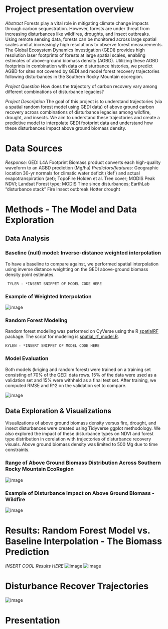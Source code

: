 # Project presentation overview
*Abstract*  Forests play a vital role in mitigating climate change impacts through carbon sequestration. However, forests are under threat from increasing disturbances like wildfires, droughts, and insect outbreaks. Using remote sensing data, forests can be monitored across large spatial scales and at increasingly high resolutions to observe forest measurements. The Global Ecosystem Dynamics Investigation (GEDI) provides high resolution laser footprints of forests at large spatial scales, enabling estimates of above-ground biomass density (AGBD). Utilizing these AGBD footprints in combination with data on disturbance histories, we predict AGBD for sites not covered by GEDI and model forest recovery trajectories following disturbances in the Southern Rocky Mountain ecoregion.

*Project Question* How does the trajectory of carbon recovery vary among different combinations of disturbance legacies?

*Project Description* The goal of this project is to understand trajectories (via a spatial random forest model using GEDI data) of above ground carbon recovery across combinations of disturbance legacies among wildfire, drought, and insects. We aim to understand these trajectories and create a predictive model to interpolate GEDI footprint data and understand how these disturbances impact above ground biomass density.

# Data Sources
*Response:*
GEDI L4A Footprint Biomass product converts each high-quality waveform to an AGBD prediction (Mg/ha)
*Predictors/features:*
Geographic location
30-yr normals for climatic water deficit (‘def’) and actual evapotranspiration (aet); TopoFire Holden et al.
Tree cover; MODIS
Peak NDVI; Landsat
Forest type; MODIS
Time since disturbances; EarthLab “disturbance stack”
Fire
Insect outbreak
Hotter drought 

# Methods - The Model and Data Exploration
## Data Analysis

### Baseline  (null) model: Inverse-distance weighted interpolation
To have a baseline to compare against, we performed spatial interpolation using inverse distance weighting on the GEDI above-ground biomass density point estimates. 

` TYLER - *INSERT SNIPPET OF MODEL CODE HERE`

### Example of Weighted Interpolation 
![image](https://github.com/CU-ESIIL/FCC24_Group_6/assets/122820473/1b9776a7-397c-4412-82e4-f15be0bf205f)


### Random Forest Modeling
Random forest modeling was performed on CyVerse using the R [spatialRF](https://blasbenito.github.io/spatialRF/) package. The script for modeling is [spatial_rf_model.R](https://github.com/CU-ESIIL/FCC24_Group_6/tree/gh-pages-documentation/code/analysis/spatial_rf_model.R).


`KYLEN - *INSERT SNIPPET OF MODEL CODE HERE`

### Model Evaluation
Both models (kriging and random forest) were trained on a training set consisting of 70% of the GEDI data rows. 15% of the data were used as a validation set and 15% were withheld as a final test set. After training, we computed RMSE and R^2 on the validation set to compare. 

![image](https://github.com/CU-ESIIL/FCC24_Group_6/assets/122820473/d245f085-78ab-4553-8a78-255fe7866c94)


## Data Exploration & Visualizations
Visualizations of above ground biomass density versus fire, drought, and insect disturbances were created using Tidyverse ggplot methodology. We also explored the impact of these disturbance types on NDVI and forest type distribution in corelation with trajectories of disturbance recovery visuals. Above ground biomass density was limited to 500 Mg due to time constraints.

### Range of Above Ground Biomass Distribution Across Southern Rocky Mountain EcoRegion
![image](https://github.com/CU-ESIIL/FCC24_Group_6/assets/122820473/5ec244fc-5979-4387-8e37-b78386feb41a)

### Example of Disturbance Impact on Above Ground Biomass - Wildfire
![image](https://github.com/CU-ESIIL/FCC24_Group_6/assets/122820473/a7fc6657-223f-42cf-8c9d-6adfd5c9f285)

# Results: Random Forest Model vs. Baseline Interpolation - The Biomass Prediction
*INSERT COOL Results HERE*
![image](https://github.com/CU-ESIIL/FCC24_Group_6/assets/122820473/afd29635-ee50-4c2e-932c-5933cab01bf9)
![image](https://github.com/CU-ESIIL/FCC24_Group_6/assets/122820473/683d9846-a9e3-4516-a379-0e3bf6cd8f95)

# Disturbance Recover Trajectories
![image](https://github.com/CU-ESIIL/FCC24_Group_6/assets/122820473/1e18caa7-1738-4a66-8ee6-6dba98515970)







# Presentation

